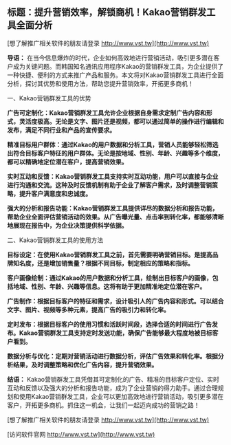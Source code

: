 ## **标题：提升营销效率，解锁商机！Kakao营销群发工具全面分析**

[想了解推广相关软件的朋友请登录 http://www.vst.tw](http://www.vst.tw)

**导语：**
在当今信息爆炸的时代，企业如何高效地进行营销活动，吸引更多潜在客户成为关键问题。而韩国知名通讯应用程序Kakao的营销群发工具，为企业提供了一种快捷、便利的方式来推广产品和服务。本文将对Kakao营销群发工具进行全面分析，探讨其优势和使用方法，帮助您提升营销效率，开拓更多商机！

一、Kakao营销群发工具的优势

**广告可定制化：Kakao营销群发工具允许企业根据自身需求定制广告内容和形式，灵活度极高。无论是文字、图片还是视频，都可以通过简单的操作进行编辑和发布，满足不同行业和产品的宣传要求。**

**精准目标用户群体：通过Kakao的用户数据和分析工具，营销人员能够轻松筛选出符合目标客户特征的用户群体。无论是按地域、性别、年龄、兴趣等多个维度，都可以精确地定位潜在客户，提高营销效果。**

**实时互动和反馈：Kakao营销群发工具支持实时互动功能，用户可以直接与企业进行沟通和交流。这种及时反馈机制有助于企业了解客户需求，及时调整营销策略，提升客户满意度和忠诚度。**

**强大的分析和报告功能：Kakao营销群发工具提供详尽的数据分析和报告功能，帮助企业全面评估营销活动的效果。从广告曝光量、点击率到转化率，都能够清晰地展现在报告中，为企业决策提供科学依据。**

二、Kakao营销群发工具的使用方法

**目标设定：在使用Kakao营销群发工具之前，首先需要明确营销目标。是提高品牌知名度，还是增加销售量？根据不同目标，制定相应的策略和指标。**

**客户画像绘制：通过Kakao的用户数据和分析工具，绘制出目标客户的画像，包括地域、性别、年龄、兴趣等信息。这将有助于更加精准地定位潜在客户。**

**广告制作：根据目标客户的特征和需求，设计吸引人的广告内容和形式。可以结合文字、图片、视频等多种元素，提高广告的吸引力和转化率。**

**定时发布：根据目标客户的使用习惯和活跃时间段，选择合适的时间进行广告发布。Kakao营销群发工具支持定时发送功能，确保广告能够最大程度地被目标客户看到。**

**数据分析与优化：定期对营销活动进行数据分析，评估广告效果和转化率。根据分析结果，及时调整策略和优化广告内容，提升营销效果。**

**结语：**
Kakao营销群发工具凭借其可定制化的广告、精准的目标客户定位、实时互动和反馈以及强大的分析和报告功能，成为了企业营销的得力助手。通过合理规划和使用Kakao营销群发工具，企业可以更加高效地进行营销活动，吸引更多潜在客户，开拓更多商机。抓住这一机会，让我们一起迈向成功的营销之路！

[想了解推广相关软件的朋友请登录 http://www.vst.tw](http://www.vst.tw)


[访问软件官网 http://www.vst.tw](http://www.vst.tw)
